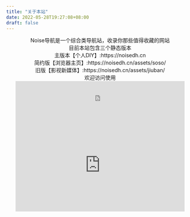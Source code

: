 ```yaml
---
title: "关于本站"
date: 2022-05-28T19:27:08+08:00
draft: false
---
```


<center>Noise导航是一个综合类导航站，收录你那些值得收藏的网站</center>

<center>目前本站包含三个静态版本<center>
主版本【个人DIY】:https://noisedh.cn<center>
简约版【浏览器主页】:https://noisedh.cn/assets/soso/<center>
旧版【影视新媒体】:https://noisedh.cn/assets/jiuban/<center>
欢迎访问使用<center></center>


 <iframe  
 height=100
 width=90% 
 src="https://rcy1314.github.io/greet-widgets"  
 frameborder=0  
 allowfullscreen>
 </iframe>

 <iframe  
 height=250 
 width=90% 
 src="https://rcy1314.github.io/zhichi"  
 frameborder=0  
 allowfullscreen>
 </iframe>